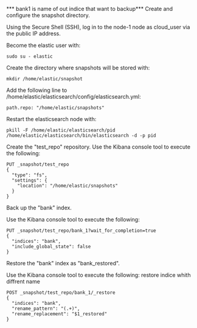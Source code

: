 *** bank1 is name of out indice that want to backup***
Create and configure the snapshot directory.

Using the Secure Shell (SSH), log in to the node-1 node as cloud_user via the public IP address.

Become the elastic user with:
```
sudo su - elastic
```
Create the directory where snapshots will be stored with:
```
mkdir /home/elastic/snapshot
```
Add the following line to /home/elastic/elasticsearch/config/elasticsearch.yml:
```
path.repo: "/home/elastic/snapshots"
```
Restart the elasticsearch node with:
```
pkill -F /home/elastic/elasticsearch/pid
/home/elastic/elasticsearch/bin/elasticsearch -d -p pid
```
Create the "test_repo" repository.
Use the Kibana console tool to execute the following:
```
PUT _snapshot/test_repo
{
  "type": "fs",
  "settings": {
    "location": "/home/elastic/snapshots"
  }
}
```
Back up the "bank" index.

Use the Kibana console tool to execute the following:
```
PUT _snapshot/test_repo/bank_1?wait_for_completion=true
{
  "indices": "bank", 
  "include_global_state": false
}
```
Restore the "bank" index as "bank_restored".

Use the Kibana console tool to execute the following:
restore indice whith diffrent name
```
POST _snapshot/test_repo/bank_1/_restore
{
  "indices": "bank",
  "rename_pattern": "(.+)",
  "rename_replacement": "$1_restored"
}
```

